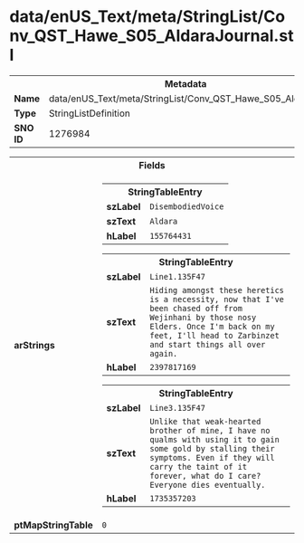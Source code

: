 <h1>data/enUS_Text/meta/StringList/Conv_QST_Hawe_S05_AldaraJournal.stl</h1><table><tr><th colspan="100%">Metadata</th></tr><tr><td><b>Name</b></td><td>data/enUS_Text/meta/StringList/Conv_QST_Hawe_S05_AldaraJournal.stl</td></tr><tr><td><b>Type</b></td><td>StringListDefinition</td></tr><tr><td><b>SNO ID</b></td><td>1276984</td></tr></table>

<table><tr><th colspan="100%">Fields</th></tr><tr><td><b>arStrings</b></td><td><table><tr><th colspan="100%">StringTableEntry</th></tr><tr><td><b>szLabel</b></td><td><code>DisembodiedVoice</code></td></tr><tr><td><b>szText</b></td><td><code>Aldara</code></td></tr><tr><td><b>hLabel</b></td><td><code>155764431</code></td></tr></table>


<table><tr><th colspan="100%">StringTableEntry</th></tr><tr><td><b>szLabel</b></td><td><code>Line1.135F47</code></td></tr><tr><td><b>szText</b></td><td><code>Hiding amongst these heretics is a necessity, now that I've been chased off from Wejinhani by those nosy Elders. Once I'm back on my feet, I'll head to Zarbinzet and start things all over again.</code></td></tr><tr><td><b>hLabel</b></td><td><code>2397817169</code></td></tr></table>


<table><tr><th colspan="100%">StringTableEntry</th></tr><tr><td><b>szLabel</b></td><td><code>Line3.135F47</code></td></tr><tr><td><b>szText</b></td><td><code>Unlike that weak-hearted brother of mine, I have no qualms with using it to gain some gold by stalling their symptoms. Even if they will carry the taint of it forever, what do I care? Everyone dies eventually.</code></td></tr><tr><td><b>hLabel</b></td><td><code>1735357203</code></td></tr></table>


</td></tr><tr><td><b>ptMapStringTable</b></td><td><code>0</code></td></tr></table>

